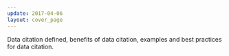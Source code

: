 ```yaml
---
update: 2017-04-06
layout: cover_page
---
```



Data citation defined, benefits of data citation, examples and best practices for data citation.

